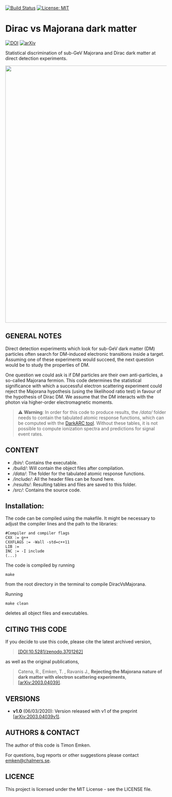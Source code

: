 [![Build Status](https://travis-ci.com/temken/Dirac_vs_Majorana.svg?branch=master)](https://travis-ci.com/temken/Dirac_vs_Majorana)
[![License: MIT](https://img.shields.io/badge/License-MIT-blue.svg)](https://opensource.org/licenses/MIT)


# Dirac vs Majorana dark matter

[![DOI](https://zenodo.org/badge/DOI/10.5281/zenodo.3701262.svg)](https://doi.org/10.5281/zenodo.3701262)
[![arXiv](https://img.shields.io/badge/arXiv-2003.04039-B31B1B.svg)](https://arxiv.org/abs/2003.04039)

Statistical discrimination of sub-GeV Majorana and Dirac dark matter at direct detection experiments.

<img src="https://user-images.githubusercontent.com/29034913/76204669-209afa80-61f9-11ea-9cbc-3481bada2e1c.png" width="800">

## GENERAL NOTES

Direct detection experiments which look for sub-GeV dark matter (DM) particles often search for DM-induced electronic transitions inside a target. Assuming one of these experiments would succeed, the next question would be to study the properties of DM.

One question we could ask is if DM particles are their own anti-particles, a so-called Majorana fermion. This code determines the statistical significance with which a successful electron scattering experiment could reject the Majorana hypothesis (using the likelihood ratio test) in favour of the hypothesis of Dirac DM. We assume that the DM interacts with the photon via higher-order electromagnetic moments.

> :warning: **Warning**: In order for this code to produce results, the */data/* folder needs to contain the tabulated atomic response functions, which can be computed with the [DarkARC tool](https://github.com/temken/DarkARC). Without these tables, it is not possible to compute ionization spectra and predictions for signal event rates.

## CONTENT

- */bin/*: Contains the executable.
- */build/*: Will contain the object files after compilation.
- */data/*: The folder for the tabulated atomic response functions.
- */include/*: All the header files can be found here.
- */results/*: Resulting tables and files are saved to this folder.
- */src/*: Contains the source code.

## Installation:

The code can be compiled using the makefile. It might be necessary to adjust the compiler lines and the path to the libraries:

```
#Compiler and compiler flags
CXX := g++
CXXFLAGS := -Wall -std=c++11 
LIB := 
INC := -I include
(...)
```

The code is compiled by running 
```
make
```
from the root directory in the terminal to compile DiracVsMajorana.

Running
```
make clean
```
deletes all object files and executables.


## CITING THIS CODE

If you decide to use this code, please cite the latest archived version,

> [[DOI:10.5281/zenodo.3701262]](https://doi.org/10.5281/zenodo.3701262)

as well as the original publications,

>Catena, R., Emken, T. , Ravanis J., **Rejecting the Majorana nature of dark matter with electron scattering experiments**, [[arXiv:2003.04039]](https://arxiv.org/abs/2003.04039).

## VERSIONS

- **v1.0** (06/03/2020): Version released with v1 of the preprint [[arXiv:2003.04039v1]](https://arxiv.org/abs/2003.04039v1).

## AUTHORS & CONTACT

The author of this code is Timon Emken.

For questions, bug reports or other suggestions please contact [emken@chalmers.se](mailto:emken@chalmers.se).


## LICENCE

This project is licensed under the MIT License - see the LICENSE file.